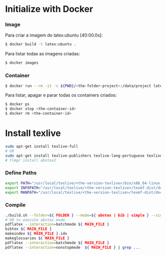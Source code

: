 # Initialize with Docker

### Image

Para criar a imagem do latex:ubuntu [40:00.0s]:
```bash
$ docker build -t latex:ubuntu .
```

Para listar todas as imagens criadas:
```bash
$ docker images
```

### Container

```bash
$ docker run --rm -it -v ${PWD}/<the-folder-project>:/data/project latex:ubuntu <the-command-compiler>
```

Para listar, apagar e parar todas os containers criados:
```bash
$ docker ps
$ docker stop <the-container-id>
$ docker rm <the-container-id>
```

# Install texlive

```bash
sudo apt-get install texlive-full
# OR
sudo apt-get install texlive-publishers texlive-lang-portuguese texlive-latex-extra texlive-fonts-recommended
# tlmgr install abntex2
```

### Define Paths

```bash
export PATH="/usr/local/texlive/<the-version-texlive>/bin/x86_64-linux:$PATH"
export INFOPATH="/usr/local/texlive/<the-version-texlive>/texmf-dist/doc/info:$INFOPATH"
export MANPATH="/usr/local/texlive/<the-version-texlive>/texmf-dist/doc/man:$MANPATH"
```

### Compile

```bash
./build.sh --folder=${ FOLDER } --mode=${ abntex | bib | simple } --simplify # in root
# OR to execute abntex mode
pdflatex --interaction=batchmode ${ MAIN_FILE }
bibtex ${ MAIN_FILE }
makeindex ${ MAIN_FILE }.idx
makeglossaries ${ MAIN_FILE }
pdflatex --interaction=batchmode ${ MAIN_FILE }
pdflatex --interaction=nonstopmode  ${ MAIN_FILE } | grep ...
```